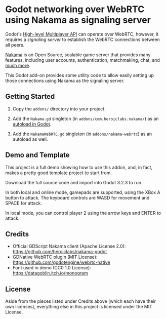 Godot networking over WebRTC using Nakama as signaling server
=============================================================

Godot's [High-level Multiplayer API](https://docs.godotengine.org/en/stable/tutorials/networking/high_level_multiplayer.html)
can operate over WebRTC, however, it requires a _signaling server_ to establish
the WebRTC connections between all peers.

[Nakama](https://github.com/heroiclabs/nakama) is an Open Source, scalable game
server that provides many features, including user accounts, authentication,
matchmaking, chat, and [much more](https://heroiclabs.com/).

This Godot add-on provides some utility code to allow easily setting up those
connections using Nakama as the signaling server.

Getting Started
---------------

1. Copy the `addons/` directory into your project.

2. Add the `Nakama.gd` singleton (in `addons/com.heroiclabs.nakama/`) as an [autoload in Godot](https://docs.godotengine.org/en/stable/getting_started/step_by_step/singletons_autoload.html).

3. Add the `NakamaWebRTC.gd` singleton (in `addons/nakama-webrtc`) as an autoload as well.

Demo and Template
-----------------

This project is a full demo showing how to use this addon, and, in fact, makes
a pretty good template project to start from.

Download the full source code and import into Godot 3.2.3 to run.

In both local and online mode, gamepads are supported, using the XBox A button
to attack. The keyboard controls are WASD for movement and SPACE for attack.

In local mode, you can control player 2 using the arrow keys and ENTER to
attack.

Credits
-------

* Official GDScript Nakama client (Apache License 2.0): https://github.com/heroiclabs/nakama-godot
* GDNative WebRTC plugin (MIT License): https://github.com/godotengine/webrtc-native
* Font used in demo (CC0 1.0 License): https://datagoblin.itch.io/monogram

License
-------

Aside from the pieces listed under Credits above (which each have their own
licenses), everything else in this project is licensed under the MIT License.

